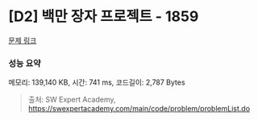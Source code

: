 # [D2] 백만 장자 프로젝트 - 1859 

[문제 링크](https://swexpertacademy.com/main/code/problem/problemDetail.do?contestProbId=AV5LrsUaDxcDFAXc) 

### 성능 요약

메모리: 139,140 KB, 시간: 741 ms, 코드길이: 2,787 Bytes



> 출처: SW Expert Academy, https://swexpertacademy.com/main/code/problem/problemList.do